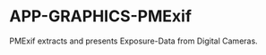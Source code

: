 APP-GRAPHICS-PMExif
===================

PMExif extracts and presents Exposure-Data from Digital Cameras.
